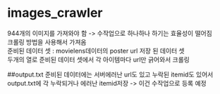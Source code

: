# images_crawler
944개의 이미지를 가져와야 함 -> 수작업으로 하나하나 하기는 효율성이 떨어짐 <br/>
크롤링 방법을 사용해서 가져옴 <br/>
준비된 데이터 셋 : movielens데이터의 poster url 저장 된 데이터 셋 <br/>
두개의 열로 준비된 데이터 셋에서 각 아이템마다 url만 긁어와서 크롤링 <br/>

##output.txt
준비된 데이터에는 서버에러난 url도 있고 누락된 itemid도 있어서 output.txt에 각 누락되거나 에러난 itemid저장 -> 이건 수작업으로 등록 예정
